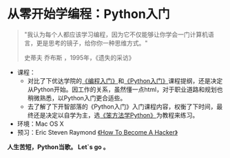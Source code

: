 # 从零开始学编程：Python入门



>"我认为每个人都应该学习编程，因为它不仅能够让你学会一门计算机语言，更是思考的镜子，给你你一种思维方式。"
>
>史蒂夫 乔布斯 ，1995年，《遗失的采访》


- 课程：
  - 对比了下优达学院的[《编程入门》](https://cn.udacity.com/course/intro-to-programming-nanodegree--nd000-cn-basic)和[《Python入门》]()课程提纲，还是决定从Python开始。因工作的关系，虽然懂一点html，对于职业道路和规划也稍微熟悉，以Python入门更合适些。
  - 去了解了下开智部落的《Python入门》入门课程内容，权衡了下时间，最终还是决定以自学为主，选[《笨方法学Python》](https://flyouting.gitbooks.io/learn-python-the-hard-way-cn/)为教程来练习。
- 环境：Mac OS X
- 预习：Eric Steven Raymond [《How To Become A Hacker》](http://translations.readthedocs.io/en/latest/hacker_howto.html)

**人生苦短，Python当歌。 Let`s go 。**
